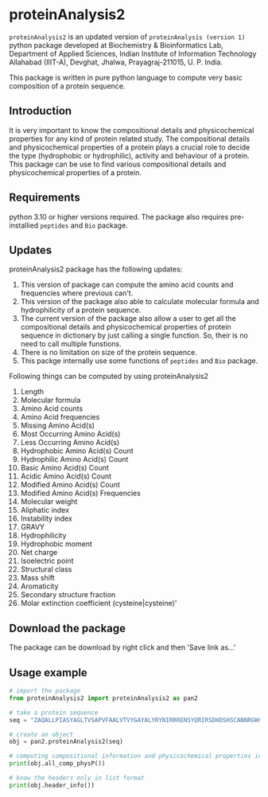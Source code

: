 # proteinAnalysis2
`proteinAnalysis2` is an updated version of `proteinAnalysis (version 1)` python package developed at Biochemistry & Bioinformatics Lab, Department of Applied Sciences, Indian Institute of Information Technology Allahabad (IIIT-A), Devghat, Jhalwa, Prayagraj-211015, U. P. India.

This package is written in pure python language to compute very basic composition of a protein sequence.

## Introduction
It is very important to know the compositional details and physicochemical properties for any kind of protein related study. The compositional details and physicochemical properties of a protein plays a crucial role to decide the type (hydrophobic or hydrophilic), activity and behaviour of a protein. This package can be use to find various compositional details and physicochemical properties of a protein.

## Requirements
python 3.10 or higher versions required. The package also requires pre-installied `peptides` and `Bio` package.

## Updates
proteinAnalysis2 package has the following updates:

   1. This version of package can compute the amino acid counts and frequencies where previous can't.
   2. This version of the package also able to calculate molecular formula and hydrophilicity of a protein sequence.
   3. The current version of the package also allow a user to get all the compositional details and physicochemical properties of protein sequence in dictionary by just calling a single function. So, their is no need to call multiple funstions.
   4. There is no limitation on size of the protein sequence.
   5. This packge internally use some functions of `peptides` and `Bio` package.

Following things can be computed by using  proteinAnalysis2

   1. Length
   2. Molecular formula
   3. Amino Acid counts
   4. Amino Acid frequencies
   5. Missing Amino Acid(s)
   6. Most Occurring Amino Acid(s)
   7. Less Occurring Amino Acid(s)
   8. Hydrophobic Amino Acid(s) Count
   9. Hydrophilic Amino Acid(s) Count
   10. Basic Amino Acid(s) Count
   11. Acidic Amino Acid(s) Count
   12. Modified Amino Acid(s) Count
   13. Modified Amino Acid(s) Frequencies
   14. Molecular weight
   15. Aliphatic index
   16. Instability index
   17. GRAVY
   18. Hydrophilicity
   19. Hydrophobic moment
   20. Net charge
   21. Isoelectric point
   22. Structural class
   23. Mass shift
   24. Aromaticity
   25. Secondary structure fraction
   26. Molar extinction coefficient (cysteine|cysteine)'

## Download the package
The package can be download by right click and then 'Save link as...'

## Usage example
```python
# import the package
from proteinAnalysis2 import proteinAnalysis2 as pan2

# take a protein sequence
seq = "ZAQALLPIASYAGLTVSAPVFAALVTVYGAYALYRYNIRRRENSYQRIRSDHDSHSCANNRGWCRPTCFSHEYTDWFNNDVCGSYRCCRPGRR"

# create an object
obj = pan2.proteinAnalysis2(seq)

# computing compositional information and physicochemical properties in dictionary format
print(obj.all_comp_physP())

# know the headers only in list format
print(obj.header_info())
```
